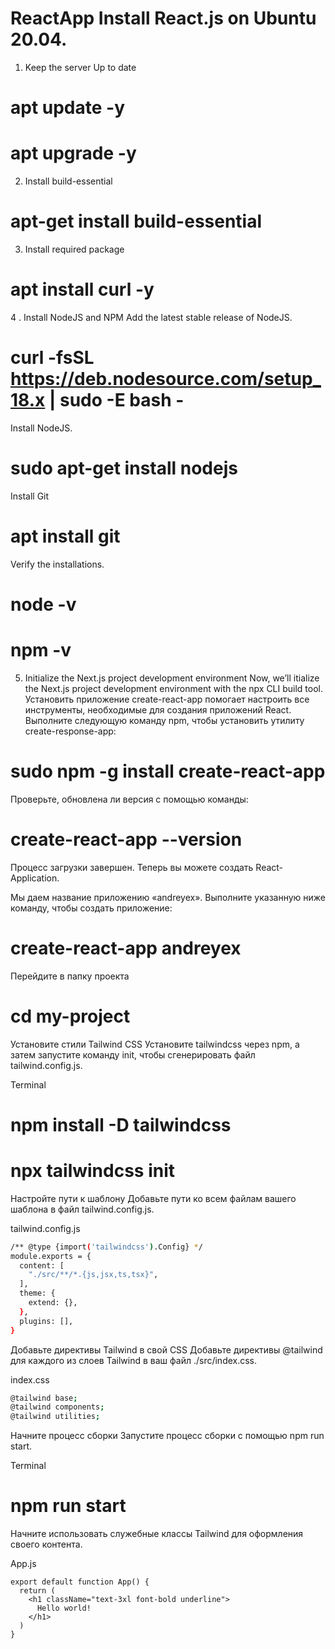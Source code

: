 # ReactApp Install React.js on Ubuntu 20.04.
1. Keep the server Up to date
# apt update -y

# apt upgrade -y

2. Install build-essential
# apt-get install build-essential

3. Install required package
# apt install curl -y

4 . Install NodeJS and NPM
Add the latest stable release of NodeJS.

# curl -fsSL https://deb.nodesource.com/setup_18.x | sudo -E bash -

Install NodeJS.

# sudo apt-get install nodejs

Install Git

# apt install git

Verify the installations.

# node -v
# npm -v

5. Initialize the Next.js project development environment
Now, we’ll itialize the Next.js project development environment with the npx CLI build tool.
Установить приложение create-react-app помогает настроить все инструменты, необходимые для создания приложений React.
Выполните следующую команду npm, чтобы установить утилиту create-response-app:

# sudo npm -g install create-react-app
 
Проверьте, обновлена ли версия с помощью команды:

# create-react-app --version
 
Процесс загрузки завершен. Теперь вы можете создать React-Application.

Мы даем название приложению «andreyex». Выполните указанную ниже команду, чтобы создать приложение:

# create-react-app andreyex

Перейдите в папку проекта

# cd my-project

Установите стили Tailwind CSS
Установите tailwindcss через npm, а затем запустите команду init, чтобы сгенерировать файл tailwind.config.js.

Terminal

# npm install -D tailwindcss
# npx tailwindcss init

Настройте пути к шаблону
Добавьте пути ко всем файлам вашего шаблона в файл tailwind.config.js.

tailwind.config.js
```bash
/** @type {import('tailwindcss').Config} */
module.exports = {
  content: [
    "./src/**/*.{js,jsx,ts,tsx}",
  ],
  theme: {
    extend: {},
  },
  plugins: [],
}
```
Добавьте директивы Tailwind в свой CSS
Добавьте директивы @tailwind для каждого из слоев Tailwind в ваш файл ./src/index.css.

index.css
```bash
@tailwind base;
@tailwind components;
@tailwind utilities;
```
Начните процесс сборки
Запустите процесс сборки с помощью npm run start.

Terminal

# npm run start

Начните использовать служебные классы Tailwind для оформления своего контента.

App.js
```
export default function App() {
  return (
    <h1 className="text-3xl font-bold underline">
      Hello world!
    </h1>
  )
}
```
